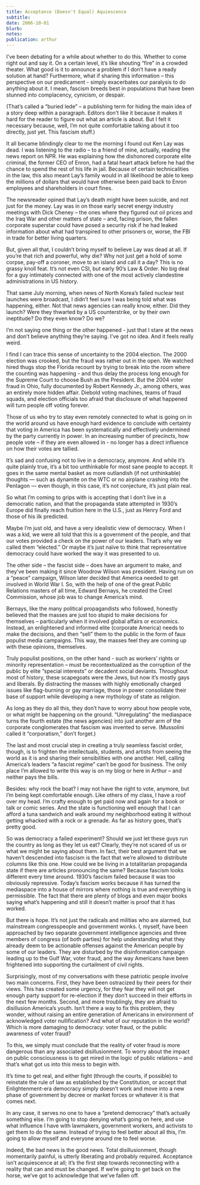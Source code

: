 ```yaml
---
title: Acceptance (Doesn't Equal) Aquiescence
subtitle: 
date: 2006-10-01
blurb: 
notes: 
publication: arthur
---
```


I've been debating for a while about whether to do this. Whether to come right out and say it. On a certain level, it’s like shouting “fire” in a crowded theater. What good is it to announce a problem if I don’t have a ready solution at hand? Furthermore, what if sharing this information – this perspective on our predicament - simply exacerbates our paralysis to do anything about it. I mean, fascism breeds best in populations that have been stunned into complacency, cynicism, or despair.

(That’s called a “buried lede” – a publishing term for hiding the main idea of a story deep within a paragraph. Editors don’t like it because it makes it hard for the reader to figure out what an article is about. But I felt it necessary because, well, I’m not quite comfortable talking about it too directly, just yet. This fascism stuff.)

It all became blindingly clear to me the morning I found out Ken Lay was dead. I was listening to the radio – to a friend of mine, actually, reading the news report on NPR. He was explaining how the dishonored corporate elite criminal, the former CEO of Enron, had a fatal heart attack before he had the chance to spend the rest of his life in jail. Because of certain technicalities in the law, this also meant Lay’s family would in all likelihood be able to keep the millions of dollars that would have otherwise been paid back to Enron employees and shareholders in court fines.

The newsreader opined that Lay’s death might have been suicide, and not just for the money. Lay was in on those early secret energy industry meetings with Dick Cheney – the ones where they figured out oil prices and the Iraq War and other matters of state – and, facing prison, the fallen corporate superstar could have posed a security risk if he had leaked information about what had transpired to other prisoners or, worse, the FBI in trade for better living quarters.

But, given all that, I couldn’t bring myself to believe Lay was dead at all. If you’re that rich and powerful, why die? Why not just get a hold of some corpse, pay-off a coroner, move to an island and call it a day? This is no grassy knoll feat. It’s not even CSI, but early 90’s Law & Order. No big deal for a guy intimately connected with one of the most actively clandestine administrations in US history.

That same July morning, when news of North Korea’s failed nuclear test launches were broadcast, I didn’t feel sure I was being told what was happening, either. Not that news agencies can really know, either. Did they launch? Were they thwarted by a US counterstrike, or by their own ineptitude? Do they even know? Do we?

I’m not saying one thing or the other happened - just that I stare at the news and don’t believe anything they’re saying. I’ve got no idea. And it feels really weird.

I find I can trace this sense of uncertainty to the 2004 election. The 2000 election was crooked, but the fraud was rather out in the open. We watched hired thugs stop the Florida recount by trying to break into the room where the counting was happening - and thus delay the process long enough for the Supreme Court to choose Bush as the President. But the 2004 voter fraud in Ohio, fully documented by Robert Kennedy Jr., among others, was an entirely more hidden affair. Diebold voting machines, teams of fraud squads, and election officials too afraid that disclosure of what happened will turn people off voting forever.

Those of us who try to stay even remotely connected to what is going on in the world around us have enough hard evidence to conclude with certainty that voting in America has been systematically and effectively undermined by the party currently in power. In an increasing number of precincts, how people vote – if they are even allowed in - no longer has a direct influence on how their votes are tallied.

It’s sad and confusing not to live in a democracy, anymore. And while it’s quite plainly true, it’s a bit too unthinkable for most sane people to accept. It goes in the same mental basket as more outlandish (if not unthinkable) thoughts — such as dynamite on the WTC or no airplane crashing into the Pentagon — even though, in this case, it’s not conjecture, it’s just plain real.

So what I’m coming to grips with is accepting that I don’t live in a democratic nation, and that the propaganda state attempted in 1930’s Europe did finally reach fruition here in the U.S., just as Henry Ford and those of his ilk predicted.

Maybe I’m just old, and have a very idealistic view of democracy. When I was a kid, we were all told that this is a government of the people, and that our votes provided a check on the power of our leaders. That’s why we called them “elected.” Or maybe it’s just naïve to think that representative democracy could have worked the way it was presented to us.

The other side – the fascist side – does have an argument to make, and they’ve been making it since Woodrow Wilson was president. Having run on a “peace” campaign, Wilson later decided that America needed to get involved in World War I. So, with the help of one of the great Public Relations masters of all time, Edward Bernays, he created the Creel Commission, whose job was to change America’s mind.

Bernays, like the many political propagandists who followed, honestly believed that the masses are just too stupid to make decisions for themselves – particularly when it involved global affairs or economics. Instead, an enlightened and informed elite (corporate America) needs to make the decisions, and then “sell” them to the public in the form of faux populist media campaigns. This way, the masses feel they are coming up with these opinions, themselves.

Truly populist positions, on the other hand - such as workers’ rights or minority representation – must be recontextualized as the corruption of the public by elite “special interests” or decadent social deviants. Throughout most of history, these scapegoats were the Jews, but now it’s mostly gays and liberals. By distracting the masses with highly emotionally charged issues like flag-burning or gay marriage, those in power consolidate their base of support while developing a new mythology of state as religion.

As long as they do all this, they don’t have to worry about how people vote, or what might be happening on the ground. “Unregulating” the mediaspace turns the fourth estate (the news agencies) into just another arm of the corporate conglomerates that fascism was invented to serve. (Mussolini called it “corporatism,” don’t forget.)

The last and most crucial step in creating a truly seamless fascist order, though, is to frighten the intellectuals, students, and artists from seeing the world as it is and sharing their sensibilities with one another. Hell, calling America’s leaders “a fascist regime” can’t be good for business. The only place I’m allowed to write this way is on my blog or here in Arthur – and neither pays the bills.

Besides: why rock the boat? I may not have the right to vote, anymore, but I’m being kept comfortable enough. Like others of my class, I have a roof over my head. I’m crafty enough to get paid now and again for a book or talk or comic series. And the state is functioning well enough that I can afford a tuna sandwich and walk around my neighborhood eating it without getting whacked with a rock or a grenade. As far as history goes, that’s pretty good.

So was democracy a failed experiment? Should we just let these guys run the country as long as they let us eat? Clearly, they’re not scared of us or what we might be saying about them. In fact, their best argument that we haven’t descended into fascism is the fact that we’re allowed to distribute columns like this one. How could we be living in a totalitarian propaganda state if there are articles pronouncing the same? Because fascism looks different every time around. 1930’s fascism failed because it was too obviously repressive. Today’s fascism works because it has turned the mediaspace into a house of mirrors where nothing is true and everything is permissible. The fact that there are plenty of blogs and even major books saying what’s happening and still it doesn’t matter is proof that it has worked.

But there is hope. It’s not just the radicals and militias who are alarmed, but mainstream congresspeople and government wonks. I, myself, have been approached by two separate government intelligence agencies and three members of congress (of both parties) for help understanding what they already deem to be actionable offenses against the American people by some of our leaders. They are disturbed by the disinformation campaign leading up to the Gulf War, voter fraud, and the way Americans have been frightened into supporting the curtailment of civil rights.

Surprisingly, most of my conversations with these patriotic people involve two main concerns. First, they have been ostracized by their peers for their views. This has created some urgency, for they fear they will not get enough party support for re-election if they don’t succeed in their efforts in the next few months. Second, and more troublingly, they are afraid to disillusion America’s youth. Isn’t there a way to fix this problem, they wonder, without raising an entire generation of Americans in environment of acknowledged voter nullification? And what of our reputation in the world? Which is more damaging to democracy: voter fraud, or the public awareness of voter fraud?

To this, we simply must conclude that the reality of voter fraud is more dangerous than any associated disillusionment. To worry about the impact on public consciousness is to get mired in the logic of public relations – and that’s what got us into this mess to begin with.

It’s time to get real, and either fight (through the courts, if possible) to reinstate the rule of law as established by the Constitution, or accept that Enlightenment-era democracy simply doesn’t work and move into a new phase of government by decree or market forces or whatever it is that comes next.

In any case, it serves no one to have a “pretend democracy” that’s actually something else. I’m going to stop denying what’s going on here, and use what influence I have with lawmakers, government workers, and activists to get them to do the same. Instead of trying to feel better about all this, I’m going to allow myself and everyone around me to feel worse.

Indeed, the bad news is the good news. Total disillusionment, though momentarily painful, is utterly liberating and probably required. Acceptance isn’t acquiescence at all; it’s the first step towards reconnecting with a reality that can and must be changed. If we’re going to get back on the horse, we’ve got to acknowledge that we’ve fallen off.

